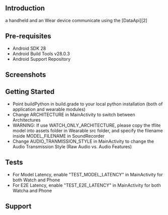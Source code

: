 
Introduction
------------
a handheld and an Wear device communicate
using the [DataApi][2]

Pre-requisites
--------------

- Android SDK 28
- Android Build Tools v28.0.3
- Android Support Repository

Screenshots
-------------

Getting Started
---------------

- Point buildPython in build.grade to your local python installation (both of application and wearable modules)
- Change ARCHITECTURE in MainActivity to switch between Architectures
- WARNING: If use WATCH_ONLY_ARCHITECTURE, please copy the tflite model into assets folder in Wearable src folder, and specify the filename inside MODEL_FILENAME in SoundRecorder
- Change AUDIO_TRANMISSION_STYLE in MainActivity to change the Audio Transmission Style (Raw Audio vs. Audio Features)

Tests
-------

- For Model Latency, enable "TEST_MODEL_LATENCY" in MainActivity for both Watch and Phone 
- For E2E Latency, enable "TEST_E2E_LATENCY" in MainActivity for both Watcha and Phone

Support
-------

